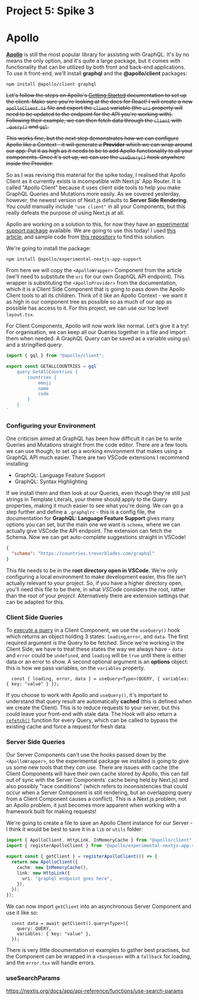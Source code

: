# Project 5: Spike 3

# Apollo

[**Apollo**](https://www.apollographql.com/) is still the most popular library for assisting with GraphQL. It's by no means the only option, and it's quite a large package, but it comes with functionality that can be utilized by both front and back-end applications. To use it front-end, we'll install **graphql** and the **@apollo/client** packages:

```
npm install @apollo/client graphql
```

~~Let's follow the steps on Apollo's [Getting Started](https://www.apollographql.com/docs/react/get-started) documentation to set up the client. Make sure you're looking at the docs for React! I will create a new `apolloClient.ts` file and export the `client` variable (the `uri` property will need to be updated to the endpoint for the API you're working with). Following their example, we can then fetch data through the `client` with `.query()` and `gql`.~~

~~This works fine, but the next step demonstrates how we can configure Apollo like a Context - it will generate a **Provider** which we can wrap around our app. Put it as high as it needs to be to add Apollo functionality to all your components. Once it's set up, we can use the `useQuery()` hook anywhere _inside_ the Provider.~~

So as I was revising this material for the spike today, I realised that Apollo Client as it currently exists is incompatible with Next.js' App Router. It is called "Apollo Client" because it uses client side tools to help you make GraphQL Queries and Mutations more easily. As we covered yesterday, however, the newest version of Next.js defaults to **Server Side Rendering**. You could manually include `"use client"` in all your Components, but this really defeats the purpose of using Next.js at all. 

Apollo are working on a solution to this, for now they have an [experimental support package](https://www.npmjs.com/package/@apollo/experimental-nextjs-app-support) available. We are going to use this today! I used [this article](https://www.apollographql.com/blog/using-apollo-client-with-next-js-13-releasing-an-official-library-to-support-the-app-router), and sample code from [this repository](https://github.com/apollographql/apollo-client-nextjs/tree/main/examples/polls-demo) to find this solution.

We're going to install the package:

```
npm install @apollo/experimental-nextjs-app-support
```

From here we will copy the `<ApolloWrapper>` Component from the article (we'll need to substitute the `uri` for our own GraphQL API endpoint). This wrapper is substituting the `<ApolloProvider>` from the documentation, which it is a Client Side Component that is going to pass down the Apollo Client tools to all its children. Think of it like an Apollo Context - we want it as high in our component tree as possible so as much of our app as possible has access to it. For this project, we can use our top level `layout.tsx`.

For Client Components, Apollo will now work like normal. Let's give it a try! For organisation, we can keep all our Queries together in a file and import them when needed. A GraphQL Query can be saved as a variable using `gql` and a stringified query:

```ts
import { gql } from "@apollo/client";

export const GETALLCOUNTRIES = gql`
    query GetAllCountries {
        countries {
            emoji
            name
            code
        }
    }
`
```

### Configuring your Environment

One criticism aimed at GraphQL has been how difficult it can be to write Queries and Mutations straight from the code editor. There are a few tools we can use though, to set up a working environment that makes using a GraphQL API much easier. There are two VSCode extensions I recommend installing: 
- GraphQL: Language Feature Support
- GraphQL: Syntax Highlighting

If we install them and then look at our Queries, even though they're still just strings in Template Literals, your theme should apply to the Query properties, making it much easier to see what you're doing. We can go a step further and define a `.graphqlrc` - this is a config file, the documentation for **GraphQL: Language Feature Support** gives many options you can set, but the main one we want is `schema`, where we can actually give VSCode the API endpoint. The extension can fetch the Schema. Now we can get auto-complete suggestions straight in VSCode!

```json
{
  "schema": "https://countries.trevorblades.com/graphql"
}
```

This file needs to be in the **root directory open in VSCode**. We're only configuring a local environment to make development easier, this file isn't actually relevant to your project. So, if you have a higher directory open, you'll need this file to be there, in what _VSCode_ considers the root, rather than the root of your _project_. Alternatively there are extension settings that can be adapted for this. 

### Client Side Queries

To [execute a query](https://www.apollographql.com/docs/react/data/queries#executing-a-query) in a Client Component, we use the `useQuery()` hook which returns an object holding 3 states: `loading`,`error`, and `data`. The first required argument is the Query to be fetched. Since we're working in the Client Side, we have to treat these states the way we always have - `data` and `error` could be `undefined`, and `loading` will be `true` until there is either data or an error to show. A second optional argument is an **options** object: this is how we pass variables, on the `variables` property. 

```tsx
  const { loading, error, data } = useQuery<Type>(QUERY, { variables: { key: "value" } });
```

If you choose to work with Apollo and `useQuery()`, it's important to understand that query result are automatically **cached** (this is defined when we create the Client). This is to reduce requests to your server, but this could leave your front-end with stale data. The Hook will also return a [`refetch()`](https://www.apollographql.com/docs/react/data/refetching) function for every Query, which can be called to bypass the existing cache and force a request for fresh data.

### Server Side Queries

Our Server Components can't use the hooks passed down by the `<ApolloWrapper>`, so the experimental package we installed is going to give us some new tools that they _can_ use. There are issues with cache (the Client Components will have their own cache stored by Apollo, this can fall out of sync with the Server Components' cache being held by Next.js) and also possibly "race conditions" (which refers to inconsistencies that could occur when a Server Component is still rendering, but an overlapping query from a Client Component causes a conflict). This is a Next.js problem, not an Apollo problem, it just becomes more apparent when working with a framework built for making requests!

We're going to create a file to save an Apollo Client instance for our Server - I think it would be best to save it in a `lib` or `utils` folder:

```ts
import { ApolloClient, HttpLink, InMemoryCache } from "@apollo/client";
import { registerApolloClient } from "@apollo/experimental-nextjs-app-support/rsc";

export const { getClient } = registerApolloClient(() => {
  return new ApolloClient({
    cache: new InMemoryCache(),
    link: new HttpLink({
      uri: "graphql endpoint goes here",
    }),
  });
});
```

We can now import `getClient` into an asynchronous Server Component and use it like so:

```tsx
  const data = await getClient().query<Type>({
    query: QUERY,
    variables: { key: "value" },
  });
```

There is very little documentation or examples to gather best practises, but the Component can be wrapped in a `<Suspense>` with a `fallback` for loading, and the `error.tsx` will handle errors. 

### useSearchParams

https://nextjs.org/docs/app/api-reference/functions/use-search-params